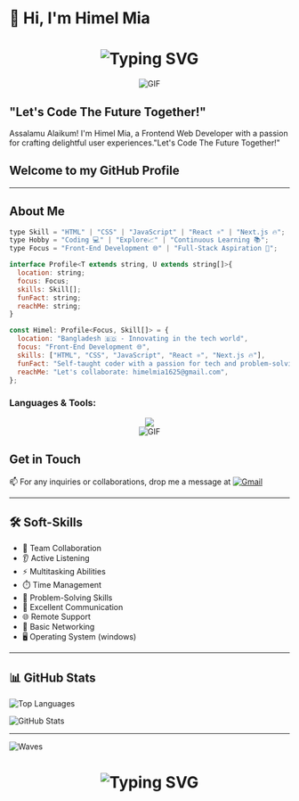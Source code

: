 # 👋 Hi, I'm **Himel Mia**  

<h1 align="center">
  <img src="https://readme-typing-svg.demolab.com?font=Fira+Code&weight=600&size=28&duration=4000&pause=1000&color=6CE4F7&center=true&vCenter=true&multiline=true&repeat=false&width=700&height=100&lines=Front-End+Developer+%F0%9F%9A%80;Let's Code The Future Together!+%7C++%F0%9F%92%BB" alt="Typing SVG" />
</h1>
<div align="center">
  <img src="https://user-images.githubusercontent.com/73097560/115834477-dbab4500-a447-11eb-908a-139a6edaec5c.gif" alt="GIF" />
</div>

## "Let's Code The Future Together!"
Assalamu Alaikum! I'm Himel Mia, a Frontend Web Developer with a passion for crafting delightful user experiences."Let's Code The Future Together!"

## Welcome to my GitHub Profile

---

## About Me
```javascript
type Skill = "HTML" | "CSS" | "JavaScript" | "React ⚛️" | "Next.js 🔥";
type Hobby = "Coding 💻" | "Explore📈" | "Continuous Learning 📚";
type Focus = "Front-End Development 🌐" | "Full-Stack Aspiration 🚀";

interface Profile<T extends string, U extends string[]>{
  location: string;
  focus: Focus;
  skills: Skill[];
  funFact: string;
  reachMe: string;
}

const Himel: Profile<Focus, Skill[]> = {
  location: "Bangladesh 🇧🇩 - Innovating in the tech world",
  focus: "Front-End Development 🌐",
  skills: ["HTML", "CSS", "JavaScript", "React ⚛️", "Next.js 🔥"],
  funFact: "Self-taught coder with a passion for tech and problem-solving 🤓",
  reachMe: "Let's collaborate: himelmia1625@gmail.com",
};

```
<h3 align="left">Languages & Tools:</h3>

<div align="center"> <img src="https://skillicons.dev/icons?i=js,ts,react,nextjs,nodejs,express,mongodb,firebase,git,github,tailwind,redux&perline=6" /> </div>

<div align="center">
  <img src="https://user-images.githubusercontent.com/73097560/115834477-dbab4500-a447-11eb-908a-139a6edaec5c.gif" alt="GIF" />
</div>

## Get in Touch

📫 For any inquiries or collaborations, drop me a message at [![Gmail](https://img.shields.io/badge/Gmail%20-%20Himel%20Mia-blue?style=flat-square&logo=gmail)](mailto:himelmia1625@gmail.com)

---

## 🛠️ Soft-Skills

- 🤝 Team Collaboration
- 👂 Active Listening
- ⚡ Multitasking Abilities
- ⏱️ Time Management
- 🧩 Problem-Solving Skills
- 💬 Excellent Communication
- 🌐 Remote Support
- 🔌 Basic Networking
- 🖥️ Operating System (windows)

---


## 📊 **GitHub Stats** 

![Top Languages](https://github-readme-stats.vercel.app/api/top-langs/?username=himel1625&layout=compact&theme=radical)  

![GitHub Stats](https://github-readme-stats.vercel.app/api?username=himel1625&show_icons=true&theme=radical)  


---


![Waves](https://raw.githubusercontent.com/shakilahmedatik/shakilahmedatik/36f6082eed9388f5965d96f2fbc917a2cb888c89/wave.svg)

<h1 align="center"> <img src="https://readme-typing-svg.demolab.com?font=Fira+Code&weight=600&size=28&duration=4000&pause=1000&color=6CE4F7&center=true&vCenter=true&multiline=true&repeat=false&width=700&height=100&lines=Thanks+for+Visiting+%F0%9F%91%8B" alt="Typing SVG" /> </h1> 
